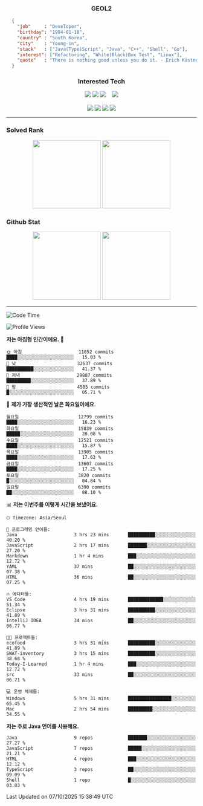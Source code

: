 <div align="center">

  ### GEOL2
</div>

```json
  {
    "job"     : "Developer",
    "birthday": "1994-01-18",
    "country" : "South Korea",
    "city"    : "Young-in",
    "stack"   : ["Java(Type)Script", "Java", "C++", "Shell", "Go"],
    "interest": ["Refactoring", "White(Black)Box Test", "Linux"], 
    "quote"   : "There is nothing good unless you do it. - Erich Kästner"
  }
  ```
  
<div align="center">
  
  ### Interested Tech
  
  <!-- <img src="https://img.shields.io/badge/Laravel-F05340?style=flat-square&logo=Laravel&logoColor=white"> -->
  <img src="https://img.shields.io/badge/SpringBoot-6DB33F?style=flat-square&logo=SpringBoot&logoColor=white">
  <!-- <img src="https://img.shields.io/badge/-NestJs-ea2845?style=flat-square&logo=nestjs&logoColor=white"> -->
  <!-- <img src="https://img.shields.io/badge/Express-000000?style=flat-square&logo=Express&logoColor=white"> -->
  <!-- <img src="https://img.shields.io/badge/Three.js-000000?style=flat-square&logo=Three.js&logoColor=white"> -->
  <img src="https://img.shields.io/badge/React-61DAFB?style=flat-square&logo=React&logoColor=black">
  <!-- <img src="https://img.shields.io/badge/next.js-000000?style=flat-square&logo=nextdotjs&logoColor=white"> -->
  <img src="https://img.shields.io/badge/OpenAI-%23412991?style=flat-square&logo=openai&logoColor=white">
  &nbsp;&nbsp;
  <!-- <br><br> -->
  
  <img src="https://img.shields.io/badge/junit-%23E33332?style=flat-square&logo=junit5&logoColor=white">
  <!-- <img src="https://img.shields.io/badge/Jest-323330?style=flat-square&logo=Jest&logoColor=white"> -->
  <br><br>
  
  <img src="https://img.shields.io/badge/Java-ED8B00?style=flat-square&logo=openjdk&logoColor=white">
  <img src="https://img.shields.io/badge/JavaScript-F7DF1E?style=flat-square&logo=JavaScript&logoColor=black">
  <img src="https://img.shields.io/badge/TypeScript-007acc?style=flat-square&logo=TypeScript&logoColor=black">
  <img src="https://img.shields.io/badge/Go-00ADD8?logo=Go&logoColor=white&style=flat-square">
  <!-- <img src="https://img.shields.io/badge/MySQL-4479A1?style=flat-square&logo=mysql&logoColor=white"><br> -->

</div>

------------

  ### Solved Rank
  
  <div align="center">
    <img height="180em" src="https://mazassumnida.wtf/api/v2/generate_badge?boj=geol2">
    <img height="180em" src="https://leetcard.jacoblin.cool/Geol2?theme=light&font=Gugi&border=0&radius=20">
  </div>
  
  ### Github Stat 
  <div align="center">
    <img height="180em" src="https://github-readme-stats-omega-five-90.vercel.app/api/?username=geol2&show_icons=true&theme=dark">
    <img height="180em" src="https://github-readme-stats-omega-five-90.vercel.app/api/top-langs/?username=geol2&show_icons=true&hide=cmake,EJS,css,scss,html,VUE&layout=compact&theme=dark&exclude_repo=raspi-web&count_private=true&langs_count=10">
  </div>
  
------------

  <!--START_SECTION:waka-->
![Code Time](http://img.shields.io/badge/Code%20Time-4%2C467%20hrs%2055%20mins-blue)

![Profile Views](http://img.shields.io/badge/Profile%20Views-10-blue)

**저는 아침형 인간이에요. 🐤** 

```text
🌞 아침                     11852 commits       ████░░░░░░░░░░░░░░░░░░░░░   15.03 % 
🌆 낮　                     32637 commits       ██████████░░░░░░░░░░░░░░░   41.37 % 
🌃 저녁                     29887 commits       █████████░░░░░░░░░░░░░░░░   37.89 % 
🌙 밤　                     4505 commits        █░░░░░░░░░░░░░░░░░░░░░░░░   05.71 % 
```
📅 **제가 가장 생산적인 날은 화요일이에요.** 

```text
월요일                      12799 commits       ████░░░░░░░░░░░░░░░░░░░░░   16.23 % 
화요일                      15839 commits       █████░░░░░░░░░░░░░░░░░░░░   20.08 % 
수요일                      12521 commits       ████░░░░░░░░░░░░░░░░░░░░░   15.87 % 
목요일                      13905 commits       ████░░░░░░░░░░░░░░░░░░░░░   17.63 % 
금요일                      13607 commits       ████░░░░░░░░░░░░░░░░░░░░░   17.25 % 
토요일                      3820 commits        █░░░░░░░░░░░░░░░░░░░░░░░░   04.84 % 
일요일                      6390 commits        ██░░░░░░░░░░░░░░░░░░░░░░░   08.10 % 
```


📊 **저는 이번주를 이렇게 시간을 보냈어요.** 

```text
🕑︎ Timezone: Asia/Seoul

💬 프로그래밍 언어들: 
Java                     3 hrs 23 mins       ██████████░░░░░░░░░░░░░░░   40.20 % 
JavaScript               2 hrs 17 mins       ███████░░░░░░░░░░░░░░░░░░   27.20 % 
Markdown                 1 hr 4 mins         ███░░░░░░░░░░░░░░░░░░░░░░   12.72 % 
YAML                     37 mins             ██░░░░░░░░░░░░░░░░░░░░░░░   07.38 % 
HTML                     36 mins             ██░░░░░░░░░░░░░░░░░░░░░░░   07.25 % 

🔥 에디터들: 
VS Code                  4 hrs 19 mins       █████████████░░░░░░░░░░░░   51.34 % 
Eclipse                  3 hrs 31 mins       ██████████░░░░░░░░░░░░░░░   41.89 % 
IntelliJ IDEA            34 mins             ██░░░░░░░░░░░░░░░░░░░░░░░   06.77 % 

🐱‍💻 프로젝트들: 
ecofood                  3 hrs 31 mins       ██████████░░░░░░░░░░░░░░░   41.89 % 
SWAT-inventory           3 hrs 15 mins       ██████████░░░░░░░░░░░░░░░   38.68 % 
Today-I-Learned          1 hr 4 mins         ███░░░░░░░░░░░░░░░░░░░░░░   12.72 % 
src                      33 mins             ██░░░░░░░░░░░░░░░░░░░░░░░   06.71 % 

💻 운영 체제들: 
Windows                  5 hrs 31 mins       ████████████████░░░░░░░░░   65.45 % 
Mac                      2 hrs 54 mins       █████████░░░░░░░░░░░░░░░░   34.55 % 
```

**저는 주로 Java 언어를 사용해요.** 

```text
Java                     9 repos             ███████░░░░░░░░░░░░░░░░░░   27.27 % 
JavaScript               7 repos             █████░░░░░░░░░░░░░░░░░░░░   21.21 % 
HTML                     4 repos             ███░░░░░░░░░░░░░░░░░░░░░░   12.12 % 
TypeScript               3 repos             ██░░░░░░░░░░░░░░░░░░░░░░░   09.09 % 
Shell                    1 repo              █░░░░░░░░░░░░░░░░░░░░░░░░   03.03 % 
```




 Last Updated on 07/10/2025 15:38:49 UTC
<!--END_SECTION:waka-->

<div align="center">
  
  <!-- [![Hits](https://hits.seeyoufarm.com/api/count/incr/badge.svg?url=https%3A%2F%2Fgithub.com%2Fgeol2&count_bg=%2379C83D&title_bg=%23555555&icon=myspace.svg&icon_color=%23E7E7E7&title=hits&edge_flat=false)](https://hits.seeyoufarm.com) -->
  
</div>

<!--
**Geol2/Geol2** is a ✨ _special_ ✨ repository because its `README.md` (this file) appears on your GitHub profile.

Here are some ideas to get you started:
- 🔭 I’m currently working on ...
- 🌱 I’m currently learning ...
- 👯 I’m looking to collaborate on ...
- 🤔 I’m looking for help with ...
- 💬 Ask me about ...
- 📫 How to reach me: ...
- 😄 Pronouns: ...
- ⚡ Fun fact: ...
-->
